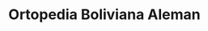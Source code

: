 ---
title: "Ortopedia Boliviana Aleman"
url: /cochabamba/ortopedia-boliviana-aleman/
shop: suministros médicos
---